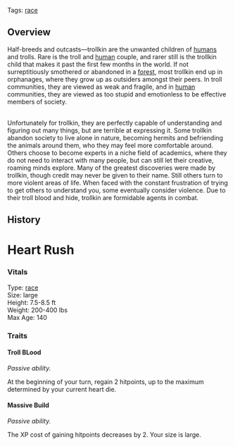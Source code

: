Tags: [race](Races)

## Overview

Half-breeds and outcasts—trollkin are the unwanted children of [humans](Humans) and trolls. Rare is the troll and [human](Humans) couple, and rarer still is the trollkin child that makes it past the first few months in the world. If not surreptitiously smothered or abandoned in a [forest](Forests), most trollkin end up in orphanages, where they grow up as outsiders amongst their peers. In troll communities, they are viewed as weak and fragile, and in [human](Humans) communities, they are viewed as too stupid and emotionless to be effective members of society.

<br>
Unfortunately for trollkin, they are perfectly capable of understanding and figuring out many things, but are terrible at expressing it. Some trollkin abandon society to live alone in nature, becoming hermits and befriending the animals around them, who they may feel more comfortable around.

<br>
Others choose to become experts in a niche field of academics, where they do not need to interact with many people, but can still let their creative, roaming minds explore. Many of the greatest discoveries were made by trollkin, though credit may never be given to their name. 
Still others turn to more violent areas of life. When faced with the constant frustration of trying to get others to understand you, some eventually consider violence. Due to their troll blood and hide, trollkin are formidable agents in combat. 

## History


# Heart Rush

### Vitals
Type: [race](Races)  
Size: large  
Height: 7.5-8.5 ft  
Weight: 200-400 lbs  
Max Age: 140  

### Traits

#### Troll BLood
*Passive ability.*

At the beginning of your turn, regain 2 hitpoints, up to the maximum determined by your current heart die.

#### Massive Build
*Passive ability.*

The XP cost of gaining hitpoints decreases by 2. Your size is large.
